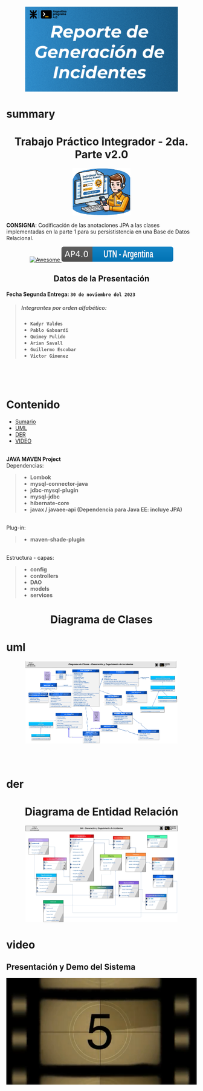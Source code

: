 <p align="center">
  <img  src="./assets/header.png" width="80%" height="80%" />
</p>

# summary
# <h1 align="center" >__Trabajo Práctico Integrador - 2da. Parte v2.0__</h1>
<p align="center">
  <img  src="./assets/logo.png" width="30%" height="30%" />
</p>

__CONSIGNA__: Codificación 
 de las anotaciones JPA a las clases implementadas en la parte 1
para su persististencia en una Base de Datos Relacional.<br>
<p align="center">
  <a href="https://github.com/sindresorhus/awesome">
    <img alt="Awesome" src="https://cdn.rawgit.com/sindresorhus/awesome/d7305f38d29fed78fa85652e3a63e154dd8e8829/media/badge.svg">
  </a>
  <a href="https://github.com/WillyEsco/RepoIncidentes-Parte2">
	<img alt="Argentina Programa 4.0 - UTN " src="./assets/AP4.0-UTN.svg">
  </a>
</p>


## <h2 align="center" >__Datos de la Presentación__</h2>

#### Fecha Segunda Entrega: ` 30 de noviembre del 2023  `
>##### Integrantes por orden alfabético:
>* __`Kadyr Valdes`__
>* __`Pablo Gaboardi`__
>* __`Quimey Pulido`__
>* __`Arian Savall`__
>* __`Guillermo Escobar`__
>* __`Victor Gimenez`__
<br>
<br> <br>

# Contenido

- [Sumario](#summary)
- [UML](#uml)
- [DER](#der)
- [VIDEO](#video)
 

<br> __JAVA MAVEN Project__
<br> Dependencias: 
>* __Lombok__
>* __mysql-connector-java__
>* __jdbc-mysql-plugin__
>* __mysql-jdbc__
>* __hibernate-core__
>* __javax / javaee-api (Dependencia para Java EE: incluye JPA)__

<br>Plug-in:
>* __maven-shade-plugin__


<br>Estructura - capas:
>* __config__
>* __controllers__
>* __DAO__
>* __models__
>* __services__


# <h1 align="center" >**Diagrama de Clases** </h1>
# uml
<p align="center">
  <img  src="./assets/Clases.jpg" width="80%" height="80%" />
</p>

<br><br>

# der
# <h1 align="center" >__Diagrama de Entidad Relación__ </h1>
<p align="center">
  <img  src="./assets/DER.jpg" width="80%" height="80%"  />
</p>

# video
## Presentación y Demo del Sistema
[![Presentación y Demo del Sistema](./assets/miniatura.png)](https://youtu.be/9ziw7C5ELHI?feature=shared)






